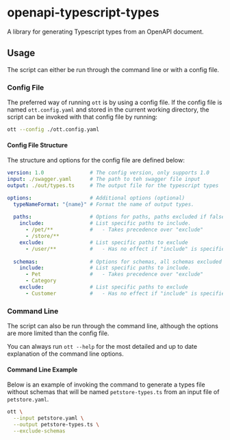 # openapi-typescript-types

A library for generating Typescript types from an OpenAPI document.

## Usage

The script can either be run through the command line or with a config file.

### Config File

The preferred way of running `ott` is by using a config file. If the config file
is named `ott.config.yaml` and stored in the current working directory,
the script can be invoked with that config file by running:

```bash
ott --config ./ott.config.yaml
```

#### Config File Structure

The structure and options for the config file are defined below:

```yaml
version: 1.0               # The config version, only supports 1.0
input: ./swagger.yaml      # The path to teh swagger file input
output: ./out/types.ts     # The output file for the typescript types

options:                   # Additional options (optional)
  typeNameFormat: "{name}" # Format the name of output types.
  
  paths:                   # Options for paths, paths excluded if false
    include:               # List specific paths to include.
      - /pet/**            #   - Takes precedence over "exclude"
      - /store/**
    exclude:               # List specific paths to exclude
      - /user/**           #   - Has no effect if "include" is specified
  
  schemas:                 # Options for schemas, all schemas excluded if false
    include:               # List specific paths to include.
      - Pet                #   - Takes precedence over "exclude"
      - Category
    exclude:               # List specific paths to exclude
      - Customer           #   - Has no effect if "include" is specified
```

### Command Line

The script can also be run through the command line, although the options are
more limited than the config file.

You can always run `ott --help` for the most detailed and up to date explanation
of the command line options.

#### Command Line Example

Below is an example of invoking the command to generate a types file without
schemas that will be named `petstore-types.ts` from an input file of 
`petstore.yaml`.

```bash
ott \
  --input petstore.yaml \
  --output petstore-types.ts \
  --exclude-schemas
```


